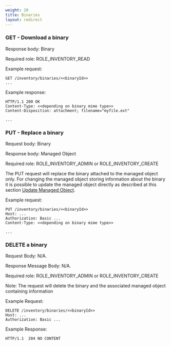 ```yaml
---
weight: 20
title: Binaries
layout: redirect
---
```


### GET - Download a binary

Response body: Binary

Required role: ROLE\_INVENTORY\_READ

Example request:

	GET /inventory/binaries/<<binaryId>>
 	...

Example response:

    HTTP/1.1 200 OK
    Content-Type: <<depending on binary mime type>>
    Content-Disposition: attachment; filename="myfile.ext"

    ...

### PUT - Replace a binary

Request body: Binary

Response body: Managed Object 

Required role: ROLE\_INVENTORY\_ADMIN or ROLE\_INVENTORY\_CREATE

The PUT request will replace the binary attached to the managed object only.
For changing the managed object storing information about the binary it is possible
to update the managed object directly as described at this section [Update Managed Object](/guides/reference/inventory#managed-object).

Example request:

    PUT /inventory/binaries/<<binaryId>>
    Host: ...
    Authorization: Basic ...
    Content-Type: <<depending on binary mime type>>

    ...

### DELETE a binary

Request Body: N/A.

Response Message Body: N/A.

Required role: ROLE\_INVENTORY\_ADMIN or ROLE\_INVENTORY\_CREATE

Note: The request will delete the binary and the associated managed object containing information

Example Request:

    DELETE /inventory/binaries/<<binaryId>>
    Host: ...
    Authorization: Basic ...

Example Response:

    HTTP/1.1  204 NO CONTENT

